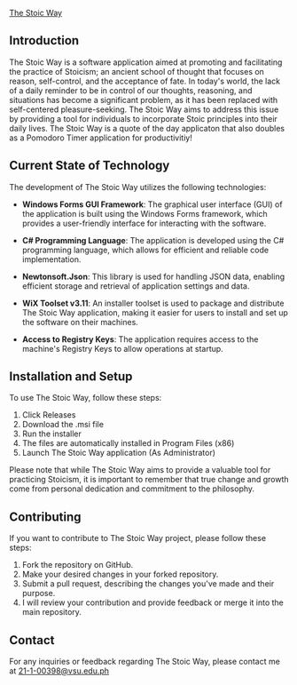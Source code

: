 [The Stoic Way](https://github.com/PakYouMu/The-Stoic-Way/assets/115514634/321306cb-6916-4803-aac4-806e52cae583)


## Introduction
The Stoic Way is a software application aimed at promoting and facilitating the practice of Stoicism; an ancient school of thought that focuses on reason, self-control, and the acceptance of fate. In today's world, the lack of a daily reminder to be in control of our thoughts, reasoning, and situations has become a significant problem, as it has been replaced with self-centered pleasure-seeking. The Stoic Way aims to address this issue by providing a tool for individuals to incorporate Stoic principles into their daily lives. The Stoic Way is a quote of the day applicaton that also doubles as a Pomodoro Timer application for productivitiy!

## Current State of Technology
The development of The Stoic Way utilizes the following technologies:

- **Windows Forms GUI Framework**: The graphical user interface (GUI) of the application is built using the Windows Forms framework, which provides a user-friendly interface for interacting with the software.

- **C# Programming Language**: The application is developed using the C# programming language, which allows for efficient and reliable code implementation.

- **Newtonsoft.Json**: This library is used for handling JSON data, enabling efficient storage and retrieval of application settings and data.

- **WiX Toolset v3.11**: An installer toolset is used to package and distribute The Stoic Way application, making it easier for users to install and set up the software on their machines.

- **Access to Registry Keys**: The application requires access to the machine's Registry Keys to allow operations at startup.

## Installation and Setup
To use The Stoic Way, follow these steps:

1. Click Releases
2. Download the .msi file
3. Run the installer
4. The files are automatically installed in Program Files (x86)
5. Launch The Stoic Way application (As Administrator)
  
Please note that while The Stoic Way aims to provide a valuable tool for practicing Stoicism, it is important to remember that true change and growth come from personal dedication and commitment to the philosophy.

## Contributing
If you want to contribute to The Stoic Way project, please follow these steps:

1. Fork the repository on GitHub.
2. Make your desired changes in your forked repository.
3. Submit a pull request, describing the changes you've made and their purpose.
4. I will review your contribution and provide feedback or merge it into the main repository.

## Contact
For any inquiries or feedback regarding The Stoic Way, please contact me at 21-1-00398@vsu.edu.ph

